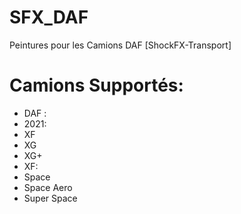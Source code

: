 # SFX_DAF
Peintures pour les Camions DAF [ShockFX-Transport]

# Camions Supportés:
- DAF : 
 - 2021:
  - XF
  - XG
  - XG+
 - XF:
  - Space
  - Space Aero
  - Super Space

